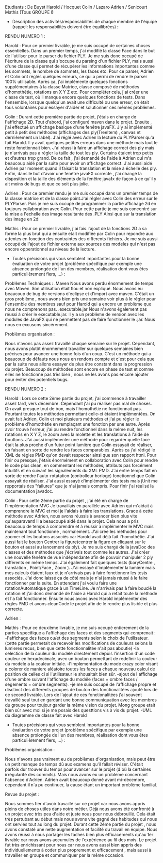 Etudiants : De Buyst Harold / Hocquet Colin / Lazaro Adrien / Senicourt Mathis (Tous GROUPE I)

- Description des activités/responsabilités de chaque membre de l'équipe (rappel: les responsabilités doivent être équilibrées) :

RENDU NUMERO 1 :

Harold :
Pour ce premier livrable, je me suis occupé de certaines choses essentielles.
Dans un premier temps, j'ai modifié la classe Face dans le but de l'utiliser pour le parser du fichier PLY.
Je me suis donc occupé de l'écriture de la classe qui s'occupe du parsing d'un fichier PLY, mais aussi d'une classe qui permet de récupérer les informations importantes comme les sommets, le nombre de sommets, les faces etc.
Pour ce parser, Adrien et Colin ont réglés quelques erreurs, ce qui a permi de rendre le parser 100% utilisable.
Après ça, j'ai implémenté quelques fonctions supplémentaires à la classe Matrice, classe composé de méthodes d'homothétie, rotations en X Y Z etc.
Pour compléter cela, j'ai créer une classe de test, où il manque encore quelques fonctions de tests.
Dans l'ensemble, lorsque quelqu'un avait une difficulté ou une erreur, on était tous volontaires pour essayer d'aider et solutionner ces mêmes problèmes.

Colin :
Durant cette première partie de projet, j'étais en charge de l'affichage 2D. 
Tout d'abord, j'ai configuré maven dans le projet.
Ensuite , j'ai effectué un affichage basique d'une fenêtre javaFX. J'y ai implémenté petit à petit des méthodes (affichages des ply(TreeItem) , canvas  et dernièrement un label). J'ai réglé avec Adrien la lecture du PLYParser qu'a fait Harold. Il y avait quelques petites erreurs dans une méthode mais tout le reste fonctionnait bien.
J'ai réussi à faire un affichage correct des ply mais je n'arrivais pas a régler la taille de tout les ply. Certains étaient trop petits et d'autres trop grand. De ce fait , j'ai demandé de l'aide à Adrien qui m'a beaucoup aidé par la suite pour avoir un affichage correct.
J'ai aussi aidé Adrien par moment quand il faisait la translation et la mise à échelle des ply.
Enfin, dans le but d'avoir une fenêtre javaFX correcte , j'ai changé la disposition et la taille des éléments de la  fenêtre javafx de façon à ce qu'il y ait moins de bugs et que ce soit plus jolie.

Adrien : 
Pour ce premier rendu je me suis occupé dans un premier temps de la classe matrice et de la classe point.J'ai régler avec Colin des erreur sur le PLYParser. Puis je me suis occupé de programmer la partie affichage 2d en toujours collaboration avec Colin. Pour cette partie je me suis concentré sur la mise a l'echelle des image resultante des .PLY Ainsi que sur la translation des image en 2d

Mathis :
Pour ce premier livrable, j'ai fais l'ajout de la fonctions 2D a sa forme la plus brut qui a ensuite etait modifiée par Colin pour repondre aux attentes en fonction des contraintes des differents fichiers.
Je me suis aussi occupé de l'ajout de fichier externe aux sources des modeles qui n'est pas encore opperationnel au niveau de la lecture.


- Toutes précisions qui vous semblent importantes pour la bonne évaluation de votre projet (problème spécifique par exemple une absence prolongée de l'un des membres, réalisation dont vous êtes particulièrement fiers, ...) :

Problèmes Techniques :
.Maven
Nous avons perdu énormement de temps avec Maven. Son utilisation était flou et non expliqué. Nous avons eu beaucoup de bug de versions d'eclipse et d'import avec maven. C'était un gros problème , nous avons bien pris une semaine voir plus à le régler pour l'ensemble des membres sauf pour Harold qui a encore un problème que nous ne comprenons pas.
.executable.jar
Nous n'avons également pas réussi à créer le executable.jar. Il y a un problème de version avec les modules de JavaFX qui ne permettent pas de faire fonctionner le .jar. Nous nous en excusons sincérement.  

Problèmes organisation : 

Nous n'avons pas assez travaillé chaque semaine sur le projet. Cependant, nous avons plutôt énormement travailler sur quelques semaines bien précises pour avancer une bonne fois d'un coup. C'est un méthode qui a beaucoup de défauts nous nous en rendons compte et c'est pour cela que par la suite nous allons essayer de plus être constant dans la progression du projet. Beaucoup de méthodes sont encore en phase de test et comme elles ne fonctionne pas très bien , nous ne les avons pas encore ajouter pour éviter des potentiels bugs.



RENDU NUMERO 2 : 

Harold : Lors ce cette 2ème partie du projet, j'ai commencé à travailler assez tard, vers décembre.
Cependant j'ai pu réaliser pas mal de choses. On avait presque tout de bon, mais l'homothétie ne fonctionnait pas. Pourtant toutes les méthodes permettant celle-ci étaient implémentées.
On avait fait Adrien, Colin et moi plusieurs méthodes et j'ai pu régler le problème d'homothétie en remplaçant une fonction par une autre.
Après avoir trouvé l'erreur, j'ai pu rendre fonctionnel dans la même nuit, les rotations en X Y Z, le zoom avec la molette et les translations à l'aide de bouttons.
J'ai aussi implémenter une méthode pour regarder quelle face était la plus proche d'un futur point lumière que Colin essayait de réaliser, en faisant en sorte de rendre les faces comparables.
Après ça j'ai rédigé le XML de règles PMD qu'on devait respecter ainsi que son rapport html.
Pour finir ou presque, j'étais énormément en collaboration avec Colin pour rendre le code plus clean, en commentant les méthodes, attributs pas forcément intuitifs et en suivant les signalements du XML PMD.
J'ai entre temps fait en sorte de rendre l'auto-rotatation (controlleur horloge) fonctionnel que Colin essayait de réaliser.
J'ai aussi essayé d'implémenter des tests mais jUnit me repportais des "failures" que je n'ai jamais compris.
Pour finir j'ai réalisé la documentation javadoc.








Colin : Pour cette 2ème partie du projet , j'ai été en charge de l'implémentation MVC Je travaillais en parallèle avec Adrien qui m'aidait à comprendre le MVC et moi je l'aidais à faire les translations. Grace à cette méthode avec Adrien, nous avons réussis à avancer bien plus vite qu'auparavant! Il a beaucoupé aidé dans le projet. Cela nous a pris beaucoup de temps à comprendre et à réussir à implémenter le MVC mais maintenant tout fonctionne , normalement. J'ai crée les méthodes pour zoomer et les boutons associés car Harold avait déjà fait l'homothétie. J'ai aussi fait le bouton Centrer la figure(centrer la figure en cliquant sur le bouton et aussi au lancement du ply). Je me suis chargé de la javaDoc des classes et des méthodes que j'écrivais tout comme les autres. J'ai créer une nouvelle fenêtre de vue indépendante afin de pouvoir manipuler 2 ply
différents en même temps. J'ai également fait quelques tests (baryCentre , translation , Point/Face , Zoom ). J'ai essayé d'implémenter la lumière mais mes calculs étaient faux et je n'arrivais pas à faire fonctionenr les tests associés. J'ai donc laissé ça de côté mais je n'ai jamais réussi à le faire fonctionner par la suite. En attendant j'ai voulu faire une rotationAutomatique grace à un TimeLine. Je n'arrivais pas à faire bouclé la rotation et j'ai donc demandé de l'aide à Harold qui a refait toute la méthode et l'a fait fonctionner. Ensuite nous avons avec Harold implémenter des règles PMD et avons cleanCode le projet afin de le rendre plus lisible et plus correcte.
















Adrien : 




















Mathis : Pour ce deuxième livrable, je me suis occupé entierement de la parties specifique a l'affichage des faces et des segments qui comprenait :
-l'affichage des faces ou/et des segments selon le choix de l'utilisateur.
(cette partie permetait de recevoir les modifications de couleurs selons la lumieres recus, bien que cette fonctionnalitée n'ait pas aboutie)
-la selection de la couleur du modele directement depuis l'insertion d'un code couleur en hexadecimale, avec un bouton permettant de redefinir la couleur du modele a la couleur initiale.
-l'implementation du mode crazy color visant a colorer de maniere aléatoire toutes les faces a chaque nouveau calcul de position de celles ci si l'utilisateur le shouaitait bien sûr.
-ajout de l'affichage d'une ombre suivant l'affichage du modéle (faces = ombre faces / segements = ombre segments).
-je me suis occupé de l'affichage propre et disctinct des differents groupes de bouton des fonctionalitées ajouté lors de ce second livrable.
Lors de l'ajout de ces fonctionalitées j'ai souvent travaillé seul tout en gardant une bonne communiquation avec les membres du groupe pour toujour garder la même vision du projet. Mong groupe etait bien sûr avec moi si je me posais des questtions vis à vis du projet.
-UML du diagramme de classe fait avec Harold










- Toutes précisions qui vous semblent importantes pour la bonne évaluation de votre projet (problème spécifique par exemple une absence prolongée de l'un des membres, réalisation dont vous êtes particulièrement fiers, ...) :

Problèmes organisation :

Nous n'avons pas vraiment eu de problèmes d'organisation, mais peut être un petit manque de temps dû aux examens qu'il fallait réviser. C'était parfois dur trouver du temps pour avancer sur le projet (d'où la certaines irrégularité des commits).
Mais nous avons eu un problème concernant l'absence d'Adrien. Adrien avait beaucoup donné avant mi-décembre, cependant il n'a pu continuer, la cause étant un important problème familial.


Revue du projet :

Nous sommes fier d'avoir travaillé sur ce projet car nous avons appris pleins de choses utiles dans notre métier. Déjà nous avons été confronté à un projet avec très peu d'aide et juste nous pour nous débrouillé. Cela était très pertubant au début mais nous avons vite gagné des habitudes qui nous ont servies tout au long du projet. Durant cette 2ème partie du projet , nous avons constaté une nette augmentation et facilité du travail en équipe. Nous avons réussi à nous partager les taches bien plus efficacements qu'au 1er livrable car nous avons accumulés de l'expérience au fil des mois. Le projet fut très enrichissant pour nous car nous avons aussi bien appris des individuellements à coder plus proprement et efficacement , mais aussi à travailler en groupe et communiquer par la même occasion.








